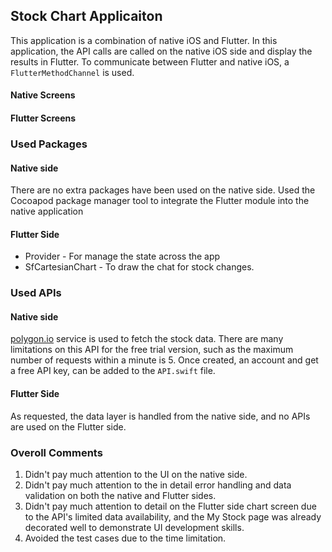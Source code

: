 ## Stock Chart Applicaiton

This application is a combination of native iOS and Flutter. In this application, the API calls are called on the native iOS side and display the results in Flutter.
To communicate between Flutter and native iOS, a `FlutterMethodChannel` is used.

#### Native Screens

#### Flutter Screens

### Used Packages

#### Native side

There are no extra packages have been used on the native side. Used the Cocoapod package manager tool to integrate the Flutter module into the native application

#### Flutter Side

- Provider - For manage the state across the app
- SfCartesianChart - To draw the chat for stock changes.

### Used APIs

#### Native side

[polygon.io](https://polygon.io/) service is used to fetch the stock data. There are many limitations on this API for the free trial version, such as the maximum number of requests within a minute is 5.
Once created, an account and get a free API key, can be added to the `API.swift` file.

#### Flutter Side

As requested, the data layer is handled from the native side, and no APIs are used on the Flutter side.

### Overoll Comments

1. Didn't pay much attention to the UI on the native side.
2. Didn't pay much attention to the in detail error handling and data validation on both the native and Flutter sides.
3. Didn't pay much attention to detail on the Flutter side chart screen due to the API's limited data availability, and the My Stock page was already decorated well to demonstrate UI development skills.
4. Avoided the test cases due to the time limitation.
